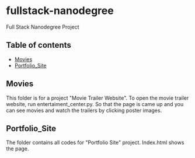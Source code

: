 # fullstack-nanodegree
Full Stack Nanodegree Project

## Table of contents
- [Movies](#movies)
- [Portfolio_Site](#portfolio_site)

## Movies
This folder is for a project "Movie Trailer Website".
To open the movie trailer website, run entertaiment_center.py.
So that the page is came up and you can see movies and watch the trailers by clicking poster images. 
## Portfolio_Site
The folder contains all codes for "Portfolio Site" project. Index.html shows the page.
